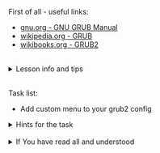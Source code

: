 First of all - useful links:

- [gnu.org - GNU GRUB Manual](https://www.gnu.org/software/grub/manual/grub/grub.html)
- [wikipedia.org - GRUB](https://www.wikipedia.org/wiki/GNU_GRUB)
- [wikibooks.org - GRUB2](https://ru.wikibooks.org/wiki/Grub_2)
<br>
<details><summary>Lesson info and tips</summary>
<pre>
  Most common scenario to update grub:<br>
    - edit /etc/default/grub
    - edit script in /etc/grub.d/40_custom
    $ sudo vi /etc/grub.d/40_custom
    $ sudo update-grub
    $ sudo reboot
</pre>
</details><br>

Task list:
- Add custom menu to your grub2 config

<details><summary>Hints for the task</summary>
<pre>
<strong>Task 1:</strong>
  $ look for Lesson info and tips above
</pre>
</details>
<br>
<details><summary>If You have read all and understood</summary>
<pre>
`touch IReadAllAndUndnderstood`{{exec}}
</pre>
